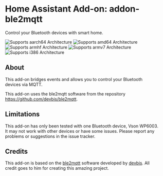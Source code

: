 # Home Assistant Add-on: addon-ble2mqtt

Control your Bluetooth devices with smart home.


![Supports aarch64 Architecture][aarch64-shield] ![Supports amd64 Architecture][amd64-shield] ![Supports armhf Architecture][armhf-shield] ![Supports armv7 Architecture][armv7-shield] ![Supports i386 Architecture][i386-shield]


## About

This add-on bridges events and allows you to control your Bluetooth devices via MQTT.

This add-on uses the ble2mqtt software from the repository https://github.com/devbis/ble2mqtt.


## Limitations
This add-on has only been tested with one Bluetooth device, Vson WP6003. It may not work with other devices or have some issues. Please report any problems or suggestions in the issue tracker.


## Credits
This add-on is based on the [ble2mqtt](https://github.com/devbis/ble2mqtt) software developed by [devbis](https://github.com/devbis). All credit goes to him for creating this amazing project.

[aarch64-shield]: https://img.shields.io/badge/aarch64-yes-green.svg
[amd64-shield]: https://img.shields.io/badge/amd64-yes-green.svg
[armhf-shield]: https://img.shields.io/badge/armhf-yes-green.svg
[armv7-shield]: https://img.shields.io/badge/armv7-yes-green.svg
[i386-shield]: https://img.shields.io/badge/i386-yes-green.svg